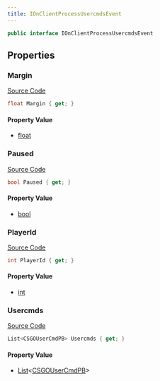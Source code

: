 ```yaml
---
title: IOnClientProcessUsercmdsEvent
---
```


```csharp
public interface IOnClientProcessUsercmdsEvent
```

## Properties

### Margin

[Source Code](https://github.com/swiftly-solution/swiftlys2/blob/beta/managed/src/SwiftlyS2.Shared/Modules/Events/EventParams/IOnClientProcessUsercmdsEvent.cs#L29)

```csharp
float Margin { get; }
```

#### Property Value

- [float](https://learn.microsoft.com/dotnet/api/system.single)

### Paused

[Source Code](https://github.com/swiftly-solution/swiftlys2/blob/beta/managed/src/SwiftlyS2.Shared/Modules/Events/EventParams/IOnClientProcessUsercmdsEvent.cs#L24)

```csharp
bool Paused { get; }
```

#### Property Value

- [bool](https://learn.microsoft.com/dotnet/api/system.boolean)

### PlayerId

[Source Code](https://github.com/swiftly-solution/swiftlys2/blob/beta/managed/src/SwiftlyS2.Shared/Modules/Events/EventParams/IOnClientProcessUsercmdsEvent.cs#L14)

```csharp
int PlayerId { get; }
```

#### Property Value

- [int](https://learn.microsoft.com/dotnet/api/system.int32)

### Usercmds

[Source Code](https://github.com/swiftly-solution/swiftlys2/blob/beta/managed/src/SwiftlyS2.Shared/Modules/Events/EventParams/IOnClientProcessUsercmdsEvent.cs#L19)

```csharp
List<CSGOUserCmdPB> Usercmds { get; }
```

#### Property Value

- [List](https://learn.microsoft.com/dotnet/api/system.collections.generic.list-1)<[CSGOUserCmdPB](/docs/api/shared/protobufdefinitions/csgousercmdpb)>

